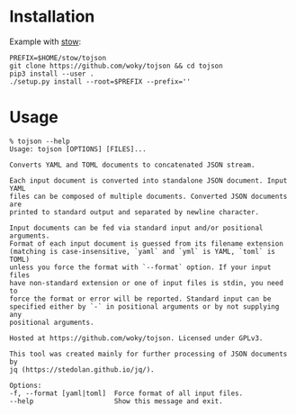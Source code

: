 # Installation

Example with [stow](https://www.gnu.org/software/stow/):

	PREFIX=$HOME/stow/tojson
	git clone https://github.com/woky/tojson && cd tojson
	pip3 install --user .
	./setup.py install --root=$PREFIX --prefix=''

# Usage

	% tojson --help
	Usage: tojson [OPTIONS] [FILES]...

	Converts YAML and TOML documents to concatenated JSON stream.

	Each input document is converted into standalone JSON document. Input YAML
	files can be composed of multiple documents. Converted JSON documents are
	printed to standard output and separated by newline character.

	Input documents can be fed via standard input and/or positional arguments.
	Format of each input document is guessed from its filename extension
	(matching is case-insensitive, `yaml` and `yml` is YAML, `toml` is TOML)
	unless you force the format with `--format` option. If your input files
	have non-standard extension or one of input files is stdin, you need to
	force the format or error will be reported. Standard input can be
	specified either by `-` in positional arguments or by not supplying any
	positional arguments.

	Hosted at https://github.com/woky/tojson. Licensed under GPLv3.

	This tool was created mainly for further processing of JSON documents by
	jq (https://stedolan.github.io/jq/).

	Options:
	-f, --format [yaml|toml]  Force format of all input files.
	--help                    Show this message and exit.
